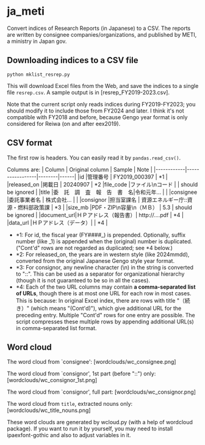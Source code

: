 # ja_meti

Convert indices of Research Reports (in Japanese) to a CSV.  The reports are written by consignee companies/organizations, and published by METI, a ministry in Japan gov.

	
## Downloading indices to a CSV file
```shell
python mklist_resrep.py
```

This will download Excel files from the Web,
and save the indices to a single file `resrep.csv`.
A sample output is in [resrep_FY2019-2023.csv].

Note that the current script only reads indices during FY2019-FY2023;
you should modify it to include those from FY2024 and later.
I think it's not compatible with FY2018 and before, because Gengo year format is only considered for Reiwa (on and after eex2019).

	
## CSV format

The first row is headers. You can easily read it by `pandas.read_csv()`.

Columns are:
| Column     | Original column | Sample | Note |
|------------|-----------------|--------|------|
|id          |管理番号 | FY2019_000397 | *1 |
|released_on |掲載日 | 20240907 | *2 
|file_code   |ファイル\nコード | | should be ignored |
|title       |委　託　調　査　報　告　書　名|令和元年... | |
|consignee   |委託事業者名 | 株式会社... | |
|consignor   |担当室課名 | 資源エネルギー庁::資源・燃料部政策課 | *3 |
|size_mb     |PDF・ZIP\n容量\n（ＭＢ） | 5.3 | should be ignored |
|document_url|ＨＰアドレス（報告書）| http://....pdf | *4 |
|data_url    |ＨＰアドレス（データ）| | *4 |

- *1: For id, the fiscal year (FY####_) is prepended. Optionally, suffix number (like _1) is appended when the (original) number is duplicated. ("Cont'd" rows are not regarded as duplicated; see *4 below.)
- *2: For released_on, the years are in western style (like 2024mmdd), converted from the original Japanese Gengo style year format.
- *3: For consignor, any newline character (\n) in the string is converted to "::". This can be used as a separator for organizational hierarchy (though it is not guaranteed to be so in all the cases).
- *4: Each of the two URL columns may contain **a comma-separated list of URLs**, though there is at most one URL for each row in most cases. This is because: In original Excel index, there are rows with title "（続き）" (which means "(Cont'd)"), which give additional URL for the preceding entry. Multiple "Cont'd" rows for one entry are possible. The script compresses these multiple rows by appending additional URL(s) in comma-separated list format.

	
## Word cloud

The word cloud from `consignee':
[wordclouds/wc_consignee.png]

The word cloud from `consignor', 1st part (before "::") only:
[wordclouds/wc_consignor_1st.png]

The word cloud from `consignor', full part:
[wordclouds/wc_consignor.png]

The word cloud from `title`, extracted nouns only:
[wordclouds/wc_title_nouns.png]

These word clouds are generated by wcloud.py (with a help of wordcloud package). If you want to run it by yourself, you may need to install ipaexfont-gothic and also to adjust variables in it.
